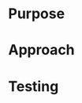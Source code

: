 # Purpose
<!-- A link to a Shortcut/Jira card should be included. 

Any other context required for the pull request that isn't already in the ticket (one or two sentences). -->

# Approach
<!-- Key details about the implementation (new libraries/unique approaches). 

For a new feature, this section will form part of the system design documentation.
This section should be used to explain to the reviewer how you've solved the issue to the degree where they have enough understanding and context to review it. 

This section should be fairly high level. Specific complex chunks of code should include documentation in the form of comments. -->

# Testing
<!-- PR should already be passing any unit tests.

Explain how to test the content of the PR, and what done should look like (provide any details that are not already on the ticket). 

If there's some issue with a code quality tool (like a false positive from static analysis) bring that up here and explain it.

Includes any relevant setup instructions that a reviewer with a working copy of the master branch would need (like "Run `npm install`" if you added a new package, or to run redis/queueing systems) -->
